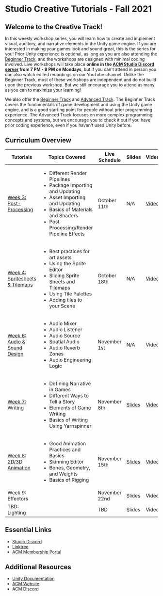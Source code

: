 # Studio Creative Tutorials - Fall 2021
## Welcome to the Creative Track!
In this weekly workshop series, you will learn how to create and implement visual, auditory, and narrative elements in the Unity game engine. If you are interested in making your games look and sound great, this is the series for you! Prior Unity experience is optional, as long as you are also attending the [Beginner Track](https://github.com/uclaacm/studio-beginner-tutorials-f21), and the workshops are designed with minimal coding involved. Live workshops will take place **online in the [ACM Studio Discord server](https://discord.gg/bBk2Mcw) from 7 PM - 9 PM on Mondays**, but if you can't attend in person you can also watch edited recordings on our YouTube channel. Unlike the Beginner Track, most of these workshops are independent and do not build upon the previous workshop. But we still encourage you to attend as many as you can to maximize your learning!

We also offer the [Beginner Track](https://github.com/uclaacm/studio-beginner-tutorials-f21) and [Advanced Track](https://github.com/uclaacm/studio-advanced-tutorials-f21). The Beginner Track covers the fundamentals of game development and using the Unity game engine, and is a good starting point for people without prior programming experience. The Advanced Track focuses on more complex programming concepts and systems, but we encourage you to check it out if you have prior coding experience, even if you haven't used Unity before.

## Curriculum Overview
| Tutorials | Topics Covered | Live Schedule | Slides | Video |
|-----------|----------------|---------------|--------|-------|
| [Week 3: Post-Processing](https://github.com/uclaacm/studio-creative-tutorials-f21/blob/main/Post%20Processing/README.md) | <ul> <li>Different Render Pipelines</li> <li>Package Importing and Updating</li> <li>Asset Importing and Updating</li> <li>Basics of Materials and Shaders</li> <li>Post Processing/Render Pipeline Effects</li> </ul> | October 11th | N/A | [Video](https://www.youtube.com/watch?v=iRmBxDrh5gk) |
| [Week 4: Spritesheets & Tilemaps](https://github.com/uclaacm/studio-creative-tutorials-f21/blob/main/Sprite%20Sheets%20%26%20Tilemaps/README.md) | <ul> <li>Best practices for art assets</li> <li>Using the Sprite Editor</li> <li>Slicing Sprite Sheets and Tilemaps</li> <li>Using Tile Palettes</li> <li>Adding tiles to your Scene</li> | October 18th | N/A | [Video](https://youtu.be/olHfwMMzKg0) |
  | [Week 6: Audio & Sound Design](https://github.com/uclaacm/studio-creative-tutorials-f21/tree/main/Audio%20%26%20Sound%20Design) |<ul><li>Audio Mixer</li><li>Audio Listener</li><li>Audio Source</li><li>Spatial Audio</li><li>Audio Reverb Zones</li><li>Audio Engineering Logic</li></ul> | November 1st | N/A | [Video](https://www.youtube.com/watch?v=K5IGvGpJ1nA) |
| [Week 7: Writing](https://youtu.be/_3xg3UQCO8I) | <ul> <li>Defining Narrative in Games</li> <li>Different Ways to Tell a Story</li> <li>Elements of Game Writing</li> <li>Basics of Writing Using Yarnspinner</li> </ul>| November 8th | [Slides](https://docs.google.com/presentation/d/19nlCBcpXxC1vWEzJJy9XDFwKAJyG4F_pUh6PWE1QviE/edit?usp=sharing) | [Video](https://youtu.be/_3xg3UQCO8I) |
| [Week 8: 2D/3D Animation](https://github.com/uclaacm/studio-creative-tutorials-f21/tree/main/2D%20%26%203D%20Animation)         | <ul><li>Good Animation Practices and Basics</li><li>Skinning Editor</li><li>Bones, Geometry, and Weights</li><li>Basics of Rigging</li></ul> | November 15th | [Slides](https://docs.google.com/presentation/d/1e34MlQsp4xXjgNRHnQKdCQFZff_CYXSa9Vvare7y3qE/edit?usp=sharing) | [Video](https://youtu.be/dOU56Z0cVUQ) |
| Week 9: Effectors               | | November 22nd | Slides | Video |
| TBD: Lighting                   | | TBD | Slides | Video |

## Essential Links
- [Studio Discord](https://discord.com/invite/bBk2Mcw)
- [Linktree](https://linktr.ee/acmstudio)
- [ACM Membership Portal](https://members.uclaacm.com/)

## Additional Resources
- [Unity Documentation](https://docs.unity3d.com/Manual/index.html)
- [ACM Website](https://www.uclaacm.com/)
- [ACM Discord](https://discord.com/invite/eWmzKsY)
